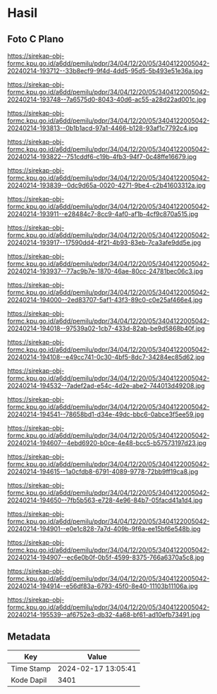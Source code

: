 # Hasil

## Foto C Plano

https://sirekap-obj-formc.kpu.go.id/a6dd/pemilu/pdpr/34/04/12/20/05/3404122005042-20240214-193712--33b8ecf9-9f4d-4dd5-95d5-5b493e51e36a.jpg

https://sirekap-obj-formc.kpu.go.id/a6dd/pemilu/pdpr/34/04/12/20/05/3404122005042-20240214-193748--7a6575d0-8043-40d6-ac55-a28d22ad001c.jpg

https://sirekap-obj-formc.kpu.go.id/a6dd/pemilu/pdpr/34/04/12/20/05/3404122005042-20240214-193813--0b1b1acd-97a1-4466-b128-93af1c7792c4.jpg

https://sirekap-obj-formc.kpu.go.id/a6dd/pemilu/pdpr/34/04/12/20/05/3404122005042-20240214-193822--751cddf6-c19b-4fb3-94f7-0c48ffe16679.jpg

https://sirekap-obj-formc.kpu.go.id/a6dd/pemilu/pdpr/34/04/12/20/05/3404122005042-20240214-193839--0dc9d65a-0020-4271-9be4-c2b41603312a.jpg

https://sirekap-obj-formc.kpu.go.id/a6dd/pemilu/pdpr/34/04/12/20/05/3404122005042-20240214-193911--e28484c7-8cc9-4af0-af1b-4cf9c870a515.jpg

https://sirekap-obj-formc.kpu.go.id/a6dd/pemilu/pdpr/34/04/12/20/05/3404122005042-20240214-193917--17590dd4-4f21-4b93-83eb-7ca3afe9dd5e.jpg

https://sirekap-obj-formc.kpu.go.id/a6dd/pemilu/pdpr/34/04/12/20/05/3404122005042-20240214-193937--77ac9b7e-1870-46ae-80cc-24781bec06c3.jpg

https://sirekap-obj-formc.kpu.go.id/a6dd/pemilu/pdpr/34/04/12/20/05/3404122005042-20240214-194000--2ed83707-5af1-43f3-89c0-c0e25af466e4.jpg

https://sirekap-obj-formc.kpu.go.id/a6dd/pemilu/pdpr/34/04/12/20/05/3404122005042-20240214-194018--97539a02-1cb7-433d-82ab-be9d5868b40f.jpg

https://sirekap-obj-formc.kpu.go.id/a6dd/pemilu/pdpr/34/04/12/20/05/3404122005042-20240214-194108--e49cc741-0c30-4bf5-8dc7-34284ec85d62.jpg

https://sirekap-obj-formc.kpu.go.id/a6dd/pemilu/pdpr/34/04/12/20/05/3404122005042-20240214-194532--7adef2ad-e54c-4d2e-abe2-744013d49208.jpg

https://sirekap-obj-formc.kpu.go.id/a6dd/pemilu/pdpr/34/04/12/20/05/3404122005042-20240214-194541--78658bd1-d34e-49dc-bbc6-0abce3f5ee59.jpg

https://sirekap-obj-formc.kpu.go.id/a6dd/pemilu/pdpr/34/04/12/20/05/3404122005042-20240214-194607--4ebd6920-b0ce-4e48-bcc5-b57573197d23.jpg

https://sirekap-obj-formc.kpu.go.id/a6dd/pemilu/pdpr/34/04/12/20/05/3404122005042-20240214-194615--1a0cfdb8-6791-4089-9778-72bb9ff19ca8.jpg

https://sirekap-obj-formc.kpu.go.id/a6dd/pemilu/pdpr/34/04/12/20/05/3404122005042-20240214-194650--7fb5b563-e728-4e96-84b7-05facd41a1d4.jpg

https://sirekap-obj-formc.kpu.go.id/a6dd/pemilu/pdpr/34/04/12/20/05/3404122005042-20240214-194901--e0e1c828-7a7d-409b-9f6a-ee15bf6e548b.jpg

https://sirekap-obj-formc.kpu.go.id/a6dd/pemilu/pdpr/34/04/12/20/05/3404122005042-20240214-194907--ec6e0b0f-0b5f-4599-8375-766a6370a5c8.jpg

https://sirekap-obj-formc.kpu.go.id/a6dd/pemilu/pdpr/34/04/12/20/05/3404122005042-20240214-194914--e56df83a-6793-45f0-8e40-11103b11106a.jpg

https://sirekap-obj-formc.kpu.go.id/a6dd/pemilu/pdpr/34/04/12/20/05/3404122005042-20240214-195539--af6752e3-db32-4a68-bf61-ad10efb73491.jpg


## Metadata

| Key        | Value               |
| ---------- | ------------------- |
| Time Stamp | 2024-02-17 13:05:41 |
| Kode Dapil | 3401                |



